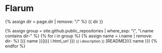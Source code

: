 # Flarum

{% assign dir = page.dir | remove: "/" %}
{{ dir }}

{% assign group = site.github.public_repositories | where_exp: "i", "i.name contains dir-" %}
{% for i in group %}
  {% assign name = i.name | remove: dir- %}
  <span class="block">[{{ name }}]({{ i.html_url }})</span>
  <span class="block"><small>{{ i.description }}</small></span>
  <span class="block">[README]({{ name }})</span>
{% endfor %}
